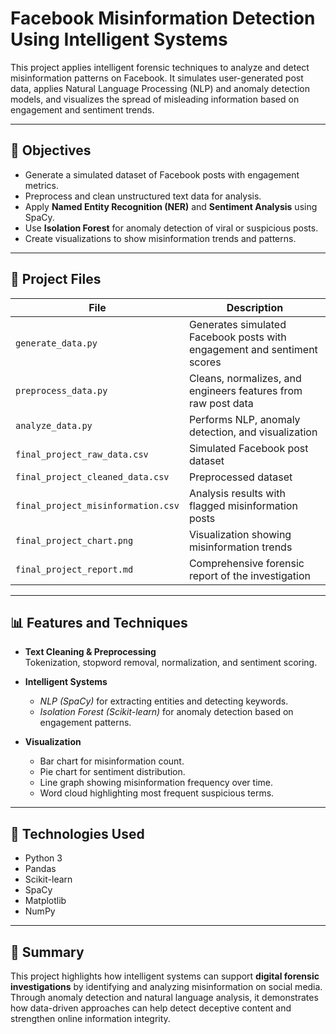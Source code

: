 # Facebook Misinformation Detection Using Intelligent Systems

This project applies intelligent forensic techniques to analyze and detect misinformation patterns on Facebook. It simulates user-generated post data, applies Natural Language Processing (NLP) and anomaly detection models, and visualizes the spread of misleading information based on engagement and sentiment trends.

---

## 🎯 Objectives
- Generate a simulated dataset of Facebook posts with engagement metrics.  
- Preprocess and clean unstructured text data for analysis.  
- Apply **Named Entity Recognition (NER)** and **Sentiment Analysis** using SpaCy.  
- Use **Isolation Forest** for anomaly detection of viral or suspicious posts.  
- Create visualizations to show misinformation trends and patterns.

---

## 📂 Project Files
| File | Description |
|------|--------------|
| `generate_data.py` | Generates simulated Facebook posts with engagement and sentiment scores |
| `preprocess_data.py` | Cleans, normalizes, and engineers features from raw post data |
| `analyze_data.py` | Performs NLP, anomaly detection, and visualization |
| `final_project_raw_data.csv` | Simulated Facebook post dataset |
| `final_project_cleaned_data.csv` | Preprocessed dataset |
| `final_project_misinformation.csv` | Analysis results with flagged misinformation posts |
| `final_project_chart.png` | Visualization showing misinformation trends |
| `final_project_report.md` | Comprehensive forensic report of the investigation |

---

## 📊 Features and Techniques
- **Text Cleaning & Preprocessing**  
  Tokenization, stopword removal, normalization, and sentiment scoring.

- **Intelligent Systems**  
  - *NLP (SpaCy)* for extracting entities and detecting keywords.  
  - *Isolation Forest (Scikit-learn)* for anomaly detection based on engagement patterns.  

- **Visualization**  
  - Bar chart for misinformation count.  
  - Pie chart for sentiment distribution.  
  - Line graph showing misinformation frequency over time.  
  - Word cloud highlighting most frequent suspicious terms.

---

## 🧩 Technologies Used
- Python 3  
- Pandas  
- Scikit-learn  
- SpaCy  
- Matplotlib  
- NumPy  

---

## 📌 Summary
This project highlights how intelligent systems can support **digital forensic investigations** by identifying and analyzing misinformation on social media. Through anomaly detection and natural language analysis, it demonstrates how data-driven approaches can help detect deceptive content and strengthen online information integrity.
